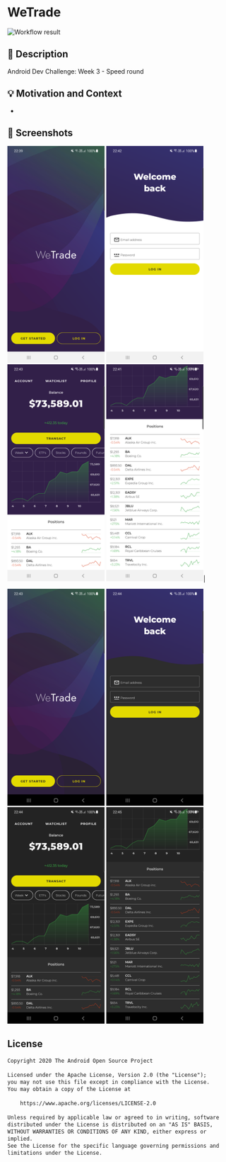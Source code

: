 # WeTrade

<!--- Replace <OWNER> with your Github Username and <REPOSITORY> with the name of your repository. -->
<!--- You can find both of these in the url bar when you open your repository in github. -->
![Workflow result](https://github.com/QArtur99/WeTrade/workflows/Check/badge.svg)

## :scroll: Description
Android Dev Challenge: Week 3 - Speed round

## :bulb: Motivation and Context
-

## :camera_flash: Screenshots
<p float="left">
<img src="/results/screenshot_1.png" width="220">
<img src="/results/screenshot_2.png" width="220">
<img src="/results/screenshot_3.png" width="220">
<img src="/results/screenshot_4.png" width="220">|
</p>
<p float="left">
<img src="/results/screenshot_5.png" width="220">
<img src="/results/screenshot_6.png" width="220">
<img src="/results/screenshot_7.png" width="220">
<img src="/results/screenshot_8.png" width="220">
</p>

## License

```
Copyright 2020 The Android Open Source Project

Licensed under the Apache License, Version 2.0 (the "License");
you may not use this file except in compliance with the License.
You may obtain a copy of the License at

    https://www.apache.org/licenses/LICENSE-2.0

Unless required by applicable law or agreed to in writing, software
distributed under the License is distributed on an "AS IS" BASIS,
WITHOUT WARRANTIES OR CONDITIONS OF ANY KIND, either express or implied.
See the License for the specific language governing permissions and
limitations under the License.
```
